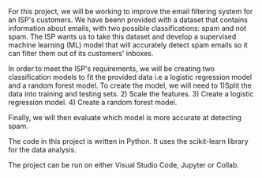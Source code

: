 For this project, we will be working to improve the email filtering system for an ISP's customers. We have beenn provided with a dataset that contains information about emails, with two possible classifications: spam and not spam. The ISP wants us to take this dataset and develop a supervised machine learning (ML) model that will accurately detect spam emails so it can filter them out of its customers' inboxes.

In order to meet the ISP's requirements, we will be creating two classification models to fit the provided data i.e a logistic regression model and a random forest model. To create the model, we will need to
1)Split the data into training and testing sets.
2) Scale the features.
3) Create a logistic regression model.
4) Create a random forest model.

Finally, we will then evaluate which model is more accurate at detecting spam. 

The code in this project is written in Python. It uses the scikit-learn library for the data analysis.

The project can be run on either Visual Studio Code, Jupyter or Collab.

